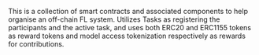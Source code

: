 This is a collection of smart contracts and associated components to help organise an off-chain FL system. Utilizes Tasks as registering the participants and the active task, and uses both ERC20 and ERC1155 tokens as reward tokens and model access tokenization respectively as rewards for contributions.

